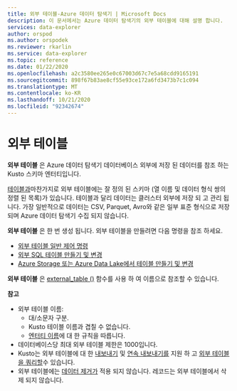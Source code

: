 ```yaml
---
title: 외부 테이블-Azure 데이터 탐색기 | Microsoft Docs
description: 이 문서에서는 Azure 데이터 탐색기의 외부 테이블에 대해 설명 합니다.
services: data-explorer
author: orspod
ms.author: orspodek
ms.reviewer: rkarlin
ms.service: data-explorer
ms.topic: reference
ms.date: 01/22/2020
ms.openlocfilehash: a2c3580ee265e0c67003d67c7e5a68cdd9165191
ms.sourcegitcommit: 898f67b83ae8cf55e93ce172a6fd3473b7c1c094
ms.translationtype: MT
ms.contentlocale: ko-KR
ms.lasthandoff: 10/21/2020
ms.locfileid: "92342674"
---
```

# <a name="external-tables"></a>외부 테이블

**외부 테이블** 은 Azure 데이터 탐색기 데이터베이스 외부에 저장 된 데이터를 참조 하는 Kusto 스키마 엔터티입니다.

[테이블과](tables.md)마찬가지로 외부 테이블에는 잘 정의 된 스키마 (열 이름 및 데이터 형식 쌍의 정렬 된 목록)가 있습니다. 테이블과 달리 데이터는 클러스터 외부에 저장 되 고 관리 됩니다. 가장 일반적으로 데이터는 CSV, Parquet, Avro와 같은 일부 표준 형식으로 저장 되며 Azure 데이터 탐색기 수집 되지 않습니다.

**외부 테이블** 은 한 번 생성 됩니다. 외부 테이블을 만들려면 다음 명령을 참조 하세요.
* [외부 테이블 일반 제어 명령](../../management/external-table-commands.md)
* [외부 SQL 테이블 만들기 및 변경](../../management/external-sql-tables.md)
* [Azure Storage 또는 Azure Data Lake에서 테이블 만들기 및 변경](../../management/external-tables-azurestorage-azuredatalake.md)

**외부 테이블** 은 [external_table ()](../../query/externaltablefunction.md) 함수를 사용 하 여 이름으로 참조할 수 있습니다. 

**참고**

* 외부 테이블 이름:
   * 대/소문자 구분.
   * Kusto 테이블 이름과 겹칠 수 없습니다.
   * [엔터티 이름](./entity-names.md)에 대 한 규칙을 따릅니다.
* 데이터베이스당 최대 외부 테이블 제한은 1000입니다.
* Kusto는 외부 테이블에 대 한 [내보내기](../../management/data-export/export-data-to-an-external-table.md) 및 [연속 내보내기를](../../management/data-export/continuous-data-export.md) 지원 하 고 [외부 테이블을 쿼리할](../../../data-lake-query-data.md)수 있습니다.
* 외부 테이블에는 [데이터 제거가](../../concepts/data-purge.md) 적용 되지 않습니다. 레코드는 외부 테이블에서 삭제 되지 않습니다.